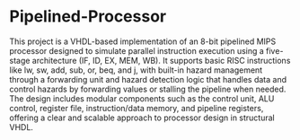 # Pipelined-Processor



This project is a VHDL-based implementation of an 8-bit pipelined MIPS processor designed to simulate parallel instruction execution using a five-stage architecture (IF, ID, EX, MEM, WB). It supports basic RISC instructions like lw, sw, add, sub, or, beq, and j, with built-in hazard management through a forwarding unit and hazard detection logic that handles data and control hazards by forwarding values or stalling the pipeline when needed. The design includes modular components such as the control unit, ALU control, register file, instruction/data memory, and pipeline registers, offering a clear and scalable approach to processor design in structural VHDL.
